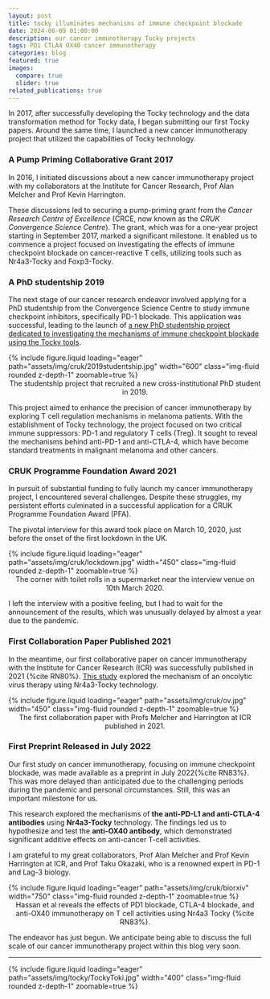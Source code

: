 ```yaml
---
layout: post
title: tocky illuminates mechanisms of immune checkpoint blockade
date: 2024-06-09 01:00:00
description: our cancer immunotherapy Tocky projects
tags: PD1 CTLA4 OX40 cancer immunotherapy
categories: blog
featured: true
images:
  compare: true
  slider: true
related_publications: true
---
```


In 2017, after successfully developing the Tocky technology and the data transformation method for Tocky data, I began submitting our first Tocky papers. Around the same time, I launched a new cancer immunotherapy project that utilized the capabilities of Tocky technology.

### A Pump Priming Collaborative Grant 2017

In 2016, I initiated discussions about a new cancer immunotherapy project with my collaborators at the Institute for Cancer Research, Prof Alan Melcher and Prof Kevin Harrington.

These discussions led to securing a pump-priming grant from the _Cancer Research Centre of Excellence_ (CRCE, now known as the _CRUK Convergence Science Centre_). The grant, which was for a one-year project starting in September 2017, marked a significant milestone. It enabled us to commence a project focused on investigating the effects of immune checkpoint blockade on cancer-reactive T cells, utilizing tools such as Nr4a3-Tocky and Foxp3-Tocky.

### A PhD studentship 2019

The next stage of our cancer research endeavor involved applying for a PhD studentship from the Convergence Science Centre to study immune checkpoint inhibitors, specifically PD-1 blockade. This application was successful, leading to the launch of [a new PhD studentship project dedicated to investigating the mechanisms of immune checkpoint blockade using the Tocky tools](https://www.convergencesciencecentre.ac.uk/research/research-impact/studentship-projects).

<div class="row">
    <div class="col-sm mt-3 mt-md-0 text-center">
        {% include figure.liquid loading="eager" path="assets/img/cruk/2019studentship.jpg" width="600" class="img-fluid rounded z-depth-1" zoomable=true %}
    </div>
</div>
<div class="caption" style="text-align: center;">
The studentship project that recruited a new cross-institutional PhD student in 2019. </div>

This project aimed to enhance the precision of cancer immunotherapy by exploring T cell regulation mechanisms in melanoma patients. With the establishment of Tocky technology, the project focused on two critical immune suppressors: PD-1 and regulatory T cells (Treg). It sought to reveal the mechanisms behind anti-PD-1 and anti-CTLA-4, which have become standard treatments in malignant melanoma and other cancers.

### CRUK Programme Foundation Award 2021

In pursuit of substantial funding to fully launch my cancer immunotherapy project, I encountered several challenges. Despite these struggles, my persistent efforts culminated in a successful application for a CRUK Programme Foundation Award (PFA).

The pivotal interview for this award took place on March 10, 2020, just before the onset of the first lockdown in the UK.

<div class="row">
    <div class="col-sm mt-3 mt-md-0 text-center">
        {% include figure.liquid loading="eager" path="assets/img/cruk/lockdown.jpg" width="450" class="img-fluid rounded z-depth-1" zoomable=true %}
    </div>
</div>
<div class="caption" style="text-align: center;">
The corner with toilet rolls in a supermarket near the interview venue on 10th March 2020. </div>

I left the interview with a positive feeling, but I had to wait for the announcement of the results, which was unusually delayed by almost a year due to the pandemic.

### First Collaboration Paper Published 2021

In the meantime, our first collaborative paper on cancer immunotherapy with the Institute for Cancer Research (ICR) was successfully published in 2021 {%cite RN80%}. [This study](https://doi.org/10.1136/jitc-2021-004410) explored the mechanism of an oncolytic virus therapy using Nr4a3-Tocky technology.

<div class="row">
    <div class="col-sm mt-3 mt-md-0 text-center">
        {% include figure.liquid loading="eager" path="assets/img/cruk/ov.jpg" width="450" class="img-fluid rounded z-depth-1" zoomable=true %}
    </div>
</div>
<div class="caption" style="text-align: center;">
The first collaboration paper with Profs Melcher and Harrington at ICR published in 2021. </div>

### First Preprint Released in July 2022

Our first study on cancer immunotherapy, focusing on immune checkpoint blockade, was made available as a preprint in July 2022{%cite RN83%}. This was more delayed than anticipated due to the challenging periods during the pandemic and personal circumstances. Still, this was an important milestone for us.

This research explored the mechanisms of **the anti-PD-L1 and anti-CTLA-4 antibodies** using **Nr4a3-Tocky** technology. The findings led us to hypothesize and test the **anti-OX40 antibody**, which demonstrated significant additive effects on anti-cancer T-cell activities.

I am grateful to my great collaborators, Prof Alan Melcher and Prof Kevin Harrington at ICR, and Prof Taku Okazaki, who is a renowned expert in PD-1 and Lag-3 biology.

<div class="row">
    <div class="col-sm mt-3 mt-md-0 text-center">
        {% include figure.liquid loading="eager" path="assets/img/cruk/biorxiv" width="750" class="img-fluid rounded z-depth-1" zoomable=true %}
    </div>
</div>
<div class="caption" style="text-align: center;">
Hassan et al reveals the effects of PD1 blockade, CTLA-4 blockade, and anti-OX40 immunotherapy on T cell activities using Nr4a3 Tocky {%cite RN83%}. </div>

The endeavor has just begun. We anticipate being able to discuss the full scale of our cancer immunotherapy project within this blog very soon.

---

<div class="row">
    <div class="col-sm mt-3 mt-md-0 text-center">
        {% include figure.liquid loading="eager" path="assets/img/tocky/TockyToki.jpg" width="400" class="img-fluid rounded z-depth-1" zoomable=true %}
    </div>
</div>
